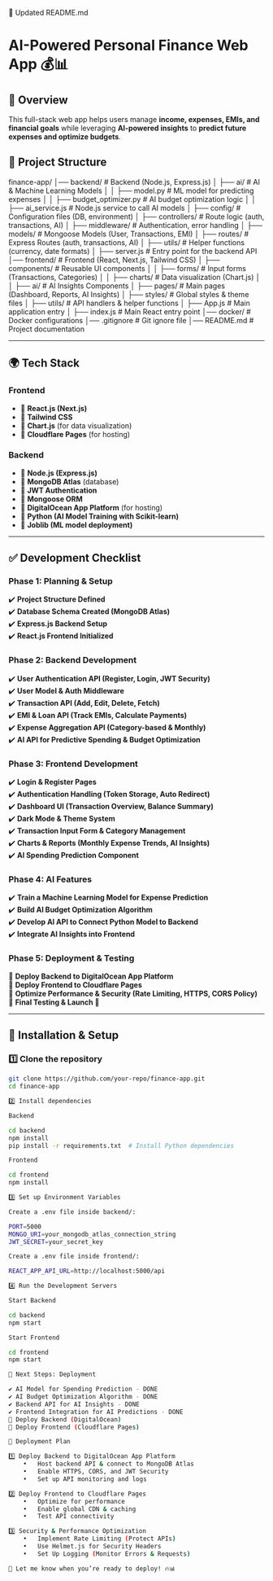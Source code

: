 📌 Updated README.md

# AI-Powered Personal Finance Web App 💰📊

## **🚀 Overview**
This full-stack web app helps users manage **income, expenses, EMIs, and financial goals** while leveraging **AI-powered insights** to **predict future expenses and optimize budgets**.

## **📂 Project Structure**

finance-app/
│── backend/                 # Backend (Node.js, Express.js)
│   ├── ai/                  # AI & Machine Learning Models
│   │   ├── model.py         # ML model for predicting expenses
│   │   ├── budget_optimizer.py # AI budget optimization logic
│   │   ├── ai_service.js    # Node.js service to call AI models
│   ├── config/              # Configuration files (DB, environment)
│   ├── controllers/         # Route logic (auth, transactions, AI)
│   ├── middleware/          # Authentication, error handling
│   ├── models/              # Mongoose Models (User, Transactions, EMI)
│   ├── routes/              # Express Routes (auth, transactions, AI)
│   ├── utils/               # Helper functions (currency, date formats)
│   ├── server.js            # Entry point for the backend API
│── frontend/                # Frontend (React, Next.js, Tailwind CSS)
│   ├── components/          # Reusable UI components
│   │   ├── forms/           # Input forms (Transactions, Categories)
│   │   ├── charts/          # Data visualization (Chart.js)
│   │   ├── ai/              # AI Insights Components
│   ├── pages/               # Main pages (Dashboard, Reports, AI Insights)
│   ├── styles/              # Global styles & theme files
│   ├── utils/               # API handlers & helper functions
│   ├── App.js               # Main application entry
│   ├── index.js             # Main React entry point
│── docker/                  # Docker configurations
│── .gitignore               # Git ignore file
│── README.md                # Project documentation

---

## **🌍 Tech Stack**
### **Frontend**
- 🔹 **React.js (Next.js)**
- 🔹 **Tailwind CSS**
- 🔹 **Chart.js** (for data visualization)
- 🔹 **Cloudflare Pages** (for hosting)

### **Backend**
- 🔹 **Node.js (Express.js)**
- 🔹 **MongoDB Atlas** (database)
- 🔹 **JWT Authentication**
- 🔹 **Mongoose ORM**
- 🔹 **DigitalOcean App Platform** (for hosting)
- 🔹 **Python (AI Model Training with Scikit-learn)**
- 🔹 **Joblib (ML model deployment)**

---

## **✅ Development Checklist**
### **Phase 1: Planning & Setup**
✔️ **Project Structure Defined**  
✔️ **Database Schema Created (MongoDB Atlas)**  
✔️ **Express.js Backend Setup**  
✔️ **React.js Frontend Initialized**  

### **Phase 2: Backend Development**
✔️ **User Authentication API (Register, Login, JWT Security)**  
✔️ **User Model & Auth Middleware**  
✔️ **Transaction API (Add, Edit, Delete, Fetch)**  
✔️ **EMI & Loan API (Track EMIs, Calculate Payments)**  
✔️ **Expense Aggregation API (Category-based & Monthly)**  
✔️ **AI API for Predictive Spending & Budget Optimization**  

### **Phase 3: Frontend Development**
✔️ **Login & Register Pages**  
✔️ **Authentication Handling (Token Storage, Auto Redirect)**  
✔️ **Dashboard UI (Transaction Overview, Balance Summary)**  
✔️ **Dark Mode & Theme System**  
✔️ **Transaction Input Form & Category Management**  
✔️ **Charts & Reports (Monthly Expense Trends, AI Insights)**  
✔️ **AI Spending Prediction Component**  

### **Phase 4: AI Features**
✔️ **Train a Machine Learning Model for Expense Prediction**  
✔️ **Build AI Budget Optimization Algorithm**  
✔️ **Develop AI API to Connect Python Model to Backend**  
✔️ **Integrate AI Insights into Frontend**  

### **Phase 5: Deployment & Testing**
🔲 **Deploy Backend to DigitalOcean App Platform**  
🔲 **Deploy Frontend to Cloudflare Pages**  
🔲 **Optimize Performance & Security (Rate Limiting, HTTPS, CORS Policy)**  
🔲 **Final Testing & Launch 🚀**  

---

## **🔧 Installation & Setup**
### **1️⃣ Clone the repository**
```sh
git clone https://github.com/your-repo/finance-app.git
cd finance-app

2️⃣ Install dependencies

Backend

cd backend
npm install
pip install -r requirements.txt  # Install Python dependencies

Frontend

cd frontend
npm install

3️⃣ Set up Environment Variables

Create a .env file inside backend/:

PORT=5000
MONGO_URI=your_mongodb_atlas_connection_string
JWT_SECRET=your_secret_key

Create a .env file inside frontend/:

REACT_APP_API_URL=http://localhost:5000/api

4️⃣ Run the Development Servers

Start Backend

cd backend
npm start

Start Frontend

cd frontend
npm start

🚀 Next Steps: Deployment

✔️ AI Model for Spending Prediction - DONE
✔️ AI Budget Optimization Algorithm - DONE
✔️ Backend API for AI Insights - DONE
✔️ Frontend Integration for AI Predictions - DONE
🔲 Deploy Backend (DigitalOcean)
🔲 Deploy Frontend (Cloudflare Pages)

📌 Deployment Plan

1️⃣ Deploy Backend to DigitalOcean App Platform
	•	Host backend API & connect to MongoDB Atlas
	•	Enable HTTPS, CORS, and JWT Security
	•	Set up API monitoring and logs

2️⃣ Deploy Frontend to Cloudflare Pages
	•	Optimize for performance
	•	Enable global CDN & caching
	•	Test API connectivity

3️⃣ Security & Performance Optimization
	•	Implement Rate Limiting (Protect APIs)
	•	Use Helmet.js for Security Headers
	•	Set Up Logging (Monitor Errors & Requests)

🚀 Let me know when you’re ready to deploy! 🔥📊